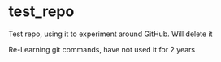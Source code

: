 # test_repo
Test repo, using it to experiment around GitHub. Will delete it 

Re-Learning git commands, have not used it for 2 years
